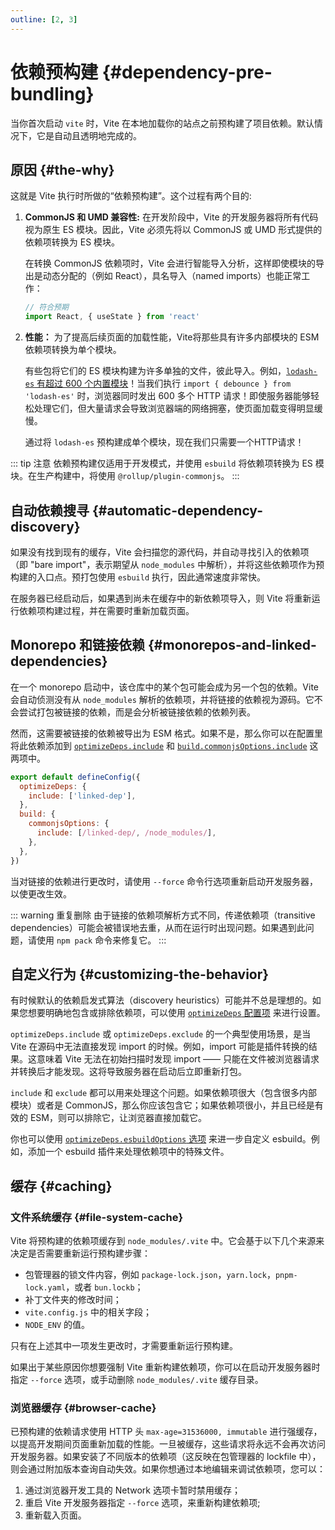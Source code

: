```yaml
---
outline: [2, 3]
---
```


# 依赖预构建 {#dependency-pre-bundling}

当你首次启动 `vite` 时，Vite 在本地加载你的站点之前预构建了项目依赖。默认情况下，它是自动且透明地完成的。

## 原因 {#the-why}

这就是 Vite 执行时所做的“依赖预构建”。这个过程有两个目的:

1. **CommonJS 和 UMD 兼容性:** 在开发阶段中，Vite 的开发服务器将所有代码视为原生 ES 模块。因此，Vite 必须先将以 CommonJS 或 UMD 形式提供的依赖项转换为 ES 模块。

   在转换 CommonJS 依赖项时，Vite 会进行智能导入分析，这样即使模块的导出是动态分配的（例如 React），具名导入（named imports）也能正常工作：

   ```js
   // 符合预期
   import React, { useState } from 'react'
   ```

2. **性能：** 为了提高后续页面的加载性能，Vite将那些具有许多内部模块的 ESM 依赖项转换为单个模块。

   有些包将它们的 ES 模块构建为许多单独的文件，彼此导入。例如，[`lodash-es` 有超过 600 个内置模块](https://unpkg.com/browse/lodash-es/)！当我们执行 `import { debounce } from 'lodash-es'` 时，浏览器同时发出 600 多个 HTTP 请求！即使服务器能够轻松处理它们，但大量请求会导致浏览器端的网络拥塞，使页面加载变得明显缓慢。

   通过将 `lodash-es` 预构建成单个模块，现在我们只需要一个HTTP请求！

::: tip 注意
依赖预构建仅适用于开发模式，并使用 `esbuild` 将依赖项转换为 ES 模块。在生产构建中，将使用 `@rollup/plugin-commonjs`。
:::

## 自动依赖搜寻 {#automatic-dependency-discovery}

如果没有找到现有的缓存，Vite 会扫描您的源代码，并自动寻找引入的依赖项（即 "bare import"，表示期望从 `node_modules` 中解析），并将这些依赖项作为预构建的入口点。预打包使用 `esbuild` 执行，因此通常速度非常快。

在服务器已经启动后，如果遇到尚未在缓存中的新依赖项导入，则 Vite 将重新运行依赖项构建过程，并在需要时重新加载页面。

## Monorepo 和链接依赖 {#monorepos-and-linked-dependencies}

在一个 monorepo 启动中，该仓库中的某个包可能会成为另一个包的依赖。Vite 会自动侦测没有从 `node_modules` 解析的依赖项，并将链接的依赖视为源码。它不会尝试打包被链接的依赖，而是会分析被链接依赖的依赖列表。

然而，这需要被链接的依赖被导出为 ESM 格式。如果不是，那么你可以在配置里将此依赖添加到 [`optimizeDeps.include`](/config/dep-optimization-options.md#optimizedeps-include) 和 [`build.commonjsOptions.include`](/config/build-options.md#build-commonjsoptions) 这两项中。

```js
export default defineConfig({
  optimizeDeps: {
    include: ['linked-dep'],
  },
  build: {
    commonjsOptions: {
      include: [/linked-dep/, /node_modules/],
    },
  },
})
```

当对链接的依赖进行更改时，请使用 `--force` 命令行选项重新启动开发服务器，以使更改生效。

::: warning 重复删除
由于链接的依赖项解析方式不同，传递依赖项（transitive dependencies）可能会被错误地去重，从而在运行时出现问题。如果遇到此问题，请使用 `npm pack` 命令来修复它。
:::

## 自定义行为 {#customizing-the-behavior}

有时候默认的依赖启发式算法（discovery heuristics）可能并不总是理想的。如果您想要明确地包含或排除依赖项，可以使用 [`optimizeDeps` 配置项](/config/dep-optimization-options.md) 来进行设置。

`optimizeDeps.include` 或 `optimizeDeps.exclude` 的一个典型使用场景，是当 Vite 在源码中无法直接发现 import 的时候。例如，import 可能是插件转换的结果。这意味着 Vite 无法在初始扫描时发现 import —— 只能在文件被浏览器请求并转换后才能发现。这将导致服务器在启动后立即重新打包。

`include` 和 `exclude` 都可以用来处理这个问题。如果依赖项很大（包含很多内部模块）或者是 CommonJS，那么你应该包含它；如果依赖项很小，并且已经是有效的 ESM，则可以排除它，让浏览器直接加载它。

你也可以使用 [`optimizeDeps.esbuildOptions` 选项](/config/dep-optimization-options.md#optimizedeps-esbuildoptions) 来进一步自定义 esbuild。例如，添加一个 esbuild 插件来处理依赖项中的特殊文件。

## 缓存 {#caching}

### 文件系统缓存 {#file-system-cache}

Vite 将预构建的依赖项缓存到 `node_modules/.vite` 中。它会基于以下几个来源来决定是否需要重新运行预构建步骤：

- 包管理器的锁文件内容，例如 `package-lock.json`，`yarn.lock`，`pnpm-lock.yaml`，或者 `bun.lockb`；
- 补丁文件夹的修改时间；
- `vite.config.js` 中的相关字段；
- `NODE_ENV` 的值。

只有在上述其中一项发生更改时，才需要重新运行预构建。

如果出于某些原因你想要强制 Vite 重新构建依赖项，你可以在启动开发服务器时指定 `--force` 选项，或手动删除 `node_modules/.vite` 缓存目录。

### 浏览器缓存 {#browser-cache}

已预构建的依赖请求使用 HTTP 头 `max-age=31536000, immutable` 进行强缓存，以提高开发期间页面重新加载的性能。一旦被缓存，这些请求将永远不会再次访问开发服务器。如果安装了不同版本的依赖项（这反映在包管理器的 lockfile 中），则会通过附加版本查询自动失效。如果你想通过本地编辑来调试依赖项，您可以：

1. 通过浏览器开发工具的 Network 选项卡暂时禁用缓存；
2. 重启 Vite 开发服务器指定 `--force` 选项，来重新构建依赖项;
3. 重新载入页面。
